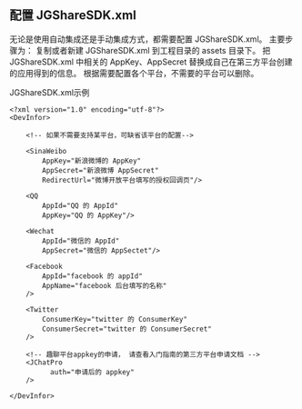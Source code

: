 ## 配置 JGShareSDK.xml

无论是使用自动集成还是手动集成方式，都需要配置 JGShareSDK.xml。 主要步骤为：
复制或者新建 JGShareSDK.xml 到工程目录的 assets 目录下。
把 JGShareSDK.xml 中相关的 AppKey、AppSecret 替换成自己在第三方平台创建的应用得到的信息。
根据需要配置各个平台，不需要的平台可以删除。

JGShareSDK.xml示例
```
<?xml version="1.0" encoding="utf-8"?>
<DevInfor>

    <!-- 如果不需要支持某平台，可缺省该平台的配置-->

    <SinaWeibo
        AppKey="新浪微博的 AppKey"
        AppSecret="新浪微博 AppSecret"
        RedirectUrl="微博开放平台填写的授权回调页"/>

    <QQ
        AppId="QQ 的 AppId"
        AppKey="QQ 的 AppKey"/>

    <Wechat
        AppId="微信的 AppId"
        AppSecret="微信的 AppSectet"/>

    <Facebook
        AppId="facebook 的 appId"
        AppName="facebook 后台填写的名称"
    />

    <Twitter
        ConsumerKey="twitter 的 ConsumerKey"
        ConsumerSecret="twitter 的 ConsumerSecret"
    />

    <!-- 趣聊平台appkey的申请， 请查看入门指南的第三方平台申请文档 -->
    <JChatPro
          auth="申请后的 appkey"
    />

</DevInfor>
```
